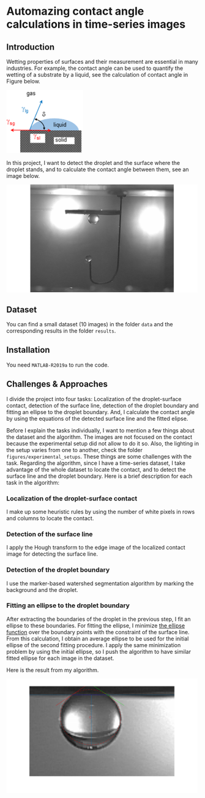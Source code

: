# Automazing contact angle calculations in time-series images

## Introduction

Wetting properties of surfaces and their measurement are essential in many industries. For example, the contact angle can be used to quantify the wetting of a substrate by a liquid, see the calculation of contact angle in Figure below.

<img src="figures/contact_angle.png" width="200">

In this project, I want to detect the droplet and the surface where the droplet stands, and to calculate the contact angle between them, see an image below.

<img src="figures/experimental_setups/setup_5.png" width="500">

## Dataset
You can find a small dataset (10 images) in the folder `data` and the corresponding results in the folder `results`.

## Installation
You need `MATLAB-R2019a` to run the code.

## Challenges & Approaches

I divide the project into four tasks: Localization of the droplet-surface contact, detection of the surface line, detection of the droplet boundary and fitting an ellipse to the droplet boundary. And, I calculate the contact angle by using the equations of the detected surface line and the fitted elipse.

Before I explain the tasks individually, I want to mention a few things about the dataset and the algorithm. The images are not focused on the contact because the experimental setup did not allow to do it so. Also, the lighting in the setup varies from one to another, check the folder `figures/experimental_setups`. These things are some challenges with the task. Regarding the algorithm, since I have a time-series dataset, I take advantage of the whole dataset to locate the contact, and to detect the surface line and the droplet boundary. Here is a brief description for each task in the algorithm:

### Localization of the droplet-surface contact
I make up some heuristic rules by using the number of white pixels in rows and columns to locate the contact.
### Detection of the surface line
I apply the Hough transform to the edge image of the localized contact image for detecting the surface line.
### Detection of the droplet boundary
I use the marker-based watershed segmentation algorithm by marking the background and the droplet.
### Fitting an ellipse to the droplet boundary
After extracting the boundaries of the droplet in the previous step, I fit an ellipse to these boundaries. For fitting the ellipse, I minimize [the ellipse function](https://www.mathworks.com/matlabcentral/fileexchange/27708-distance-from-points-to-an-ellipse) over the boundary points with the constraint of the surface line. From this calculation, I obtain an average ellipse to be used for the initial ellipse of the second fitting procedure. I apply the same minimization problem by using the initial ellipse, so I push the algorithm to have similar fitted ellipse for each image in the dataset. 

Here is the result from my algorithm.

<img src="results/006.png" width="500">
